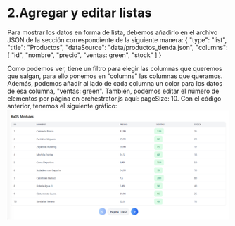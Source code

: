 
# 2.Agregar y editar listas

Para mostrar los datos en forma de lista, debemos añadirlo en el archivo JSON de la sección correspondiente de la siguiente manera:
 {
            "type": "list",
            "title": "Productos",
            "dataSource": "data/productos_tienda.json",
            "columns": [
                "id",
                "nombre",
                "precio",
                "ventas: green",
                "stock"
            ]
        }

Como podemos ver, tiene un filtro para elegir las columnas que queremos que salgan, para ello ponemos en "columns" las columnas que queramos. Además, podemos añadir al lado de cada columna un color para los datos de esa columna, "ventas: green". También, podemos editar el número de elementos por página en orchestrator.js aquí:  pageSize: 10. Con el código anterior, tenemos el siguiente gráfico:
![Ka0S](/core/imgs/lista-dashboard.png)